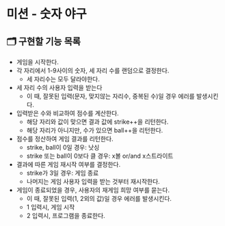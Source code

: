 # 미션 - 숫자 야구

## 🗂️ 구현할 기능 목록

- 게임을 시작한다.
- 각 자리에서 1-9사이의 숫자, 세 자리 수를 랜덤으로 결정한다.
  - 세 자리수는 모두 달라야한다.
- 세 자리 수의 사용자 입력을 받는다
  - 이 때, 잘못된 입력(문자, 맞지않는 자리수, 중복된 수)일 경우 에러를 발생시킨다.
- 입력받은 수와 비교하여 점수를 계산한다.
  - 해당 자리와 값이 맞으면 결과 값에 strike++을 리턴한다.
  - 해당 자리가 아니지만, 수가 있으면 ball++을 리턴한다.
- 점수를 정산하여 게임 결과를 리턴한다.
  - strike, ball이 0일 경우: 낫싱
  - strike 또는 ball이 0보다 클 경우: x볼 or/and x스트라이트
- 결과에 따른 게임 재시작 여부를 결정한다.
  - strike가 3일 경우: 게임 종료
  - 나머지는 게임 사용자 입력을 받는 것부터 재시작한다.
- 게임이 종료되었을 경우, 사용자의 재게임 희망 여부를 묻는다.
  - 이 때, 잘못된 입력(1, 2외의 값)일 경우 에러를 발생시킨다.
  - 1 입력시, 게임 시작
  - 2 입력시, 프로그램을 종료한다.
